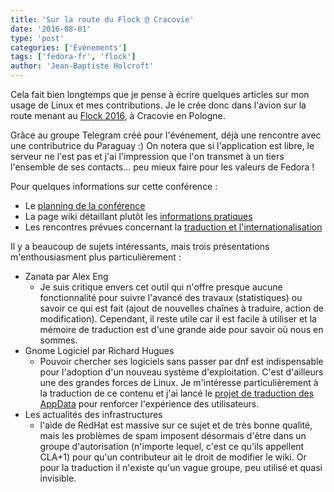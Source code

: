 ```yaml
---
title: 'Sur la route du Flock @ Cracovie'
date: '2016-08-01'
type: 'post'
categories: ['Événements']
tags: ['fedora-fr', 'flock']
author: 'Jean-Baptiste Holcroft'
---
```


Cela fait bien longtemps que je pense à écrire quelques articles sur mon
usage de Linux et mes contributions.  Je le crée donc dans l'avion sur la
route menant au [Flock 2016](http://flocktofedora.org/), à Cracovie en
Pologne.

Grâce au groupe Telegram créé pour l'événement, déjà une rencontre avec une
contributrice du Paraguay :)  On notera que si l'application est libre, le
serveur ne l'est pas et j'ai l'impression que l'on transmet à un tiers
l'ensemble de ses contacts... peu mieux faire pour les valeurs de Fedora !

Pour quelques informations sur cette conférence :

* Le [planning de la conférence](flock2016.sched.org)
* La page wiki détaillant plutôt les [informations
  pratiques](https://fedoraproject.org/wiki/Flock2016-Krakow-proposal)
* Les rencontres prévues concernant la [traduction et
  l'internationalisation](https://fedoraproject.org/wiki/G11N/Meetup_Flock_2016)

Il y a beaucoup de sujets intéressants, mais trois présentations
m'enthousiasment plus particulièrement :

* Zanata par Alex Eng
	* Je suis critique envers cet outil qui n'offre presque aucune fonctionnalité
	  pour suivre l'avancé des travaux (statistiques) ou savoir ce qui est fait
	  (ajout de nouvelles chaînes à traduire, action de modification). Cependant,
	  il reste utile car il est facile à utiliser et la mémoire de traduction est
	  d'une grande aide pour savoir où nous en sommes.
* Gnome Logiciel par Richard Hugues
	* Pouvoir chercher ses logiciels sans passer par dnf est indispensable pour
	  l'adoption d'un nouveau système d'exploitation. C'est d'ailleurs une des
	  grandes forces de Linux. Je m'intéresse particulièrement à la traduction de
	  ce contenu et j'ai lancé le [projet de traduction des
	  AppData](https://jibecfed.fedorapeople.org/l10n/appdata-fr/) pour renforcer
	  l'expérience des utilisateurs.
* Les actualités des infrastructures
	* l'aide de RedHat est massive sur ce sujet et de très bonne qualité, mais les
	  problèmes de spam imposent désormais d'être dans un groupe d'autorisation
	  (n'importe lequel, c'est ce qu'ils appellent CLA+1) pour qu'un contributeur
	  ait le droit de modifier le wiki. Or pour la traduction il n'existe qu'un
	  vague groupe, peu utilisé et quasi invisible.
